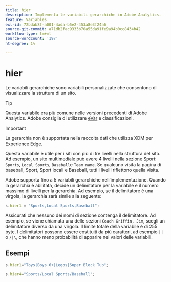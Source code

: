 ```yaml
---
title: hier
description: Implementa le variabili gerarchiche in Adobe Analytics.
feature: Variables
exl-id: 72bdab8f-a001-4ada-b5e2-453a8e3f24a6
source-git-commit: a71db2fac9333b70a55da91fe9a94b0cc8434b42
workflow-type: tm+mt
source-wordcount: '197'
ht-degree: 1%

---
```


# hier

Le variabili gerarchiche sono variabili personalizzate che consentono di visualizzare la struttura di un sito.

>[!TIP]
>
>Questa variabile era più comune nelle versioni precedenti di Adobe Analytics. Adobe consiglia di utilizzare [eVar](evar.md) e classificazioni.

>[!IMPORTANT]
>
>La gerarchia non è supportata nella raccolta dati che utilizza XDM per Experience Edge.

Questa variabile è utile per i siti con più di tre livelli nella struttura del sito. Ad esempio, un sito multimediale può avere 4 livelli nella sezione Sport: `Sports`, `Local Sports`, `Baseball`e `Team name`. Se qualcuno visita la pagina di baseball, Sport, Sport locali e Baseball, tutti i livelli riflettono quella visita.

Adobe supporta fino a 5 variabili gerarchiche nell’implementazione. Quando la gerarchia è abilitata, decide un delimitatore per la variabile e il numero massimo di livelli per la gerarchia. Ad esempio, se il delimitatore è una virgola, la gerarchia sarà simile alla seguente:

```js
s.hier1 = "Sports,Local Sports,Baseball";
```

Assicurati che nessuno dei nomi di sezione contenga il delimitatore. Ad esempio, se viene chiamata una delle sezioni `Coach Griffin, Jim`, scegli un delimitatore diverso da una virgola. Il limite totale della variabile è di 255 byte. I delimitatori possono essere costituiti da più caratteri, ad esempio `||` o `/|\`, che hanno meno probabilità di apparire nei valori delle variabili.

## Esempi

```js
s.hier1="Toys|Boys 6+|Legos|Super Block Tub";
```

```js
s.hier4="Sports/Local Sports/Baseball";
```
